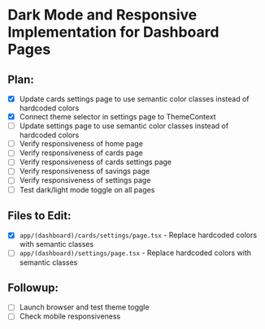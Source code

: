 # Dark Mode and Responsive Implementation for Dashboard Pages

## Plan:
- [x] Update cards settings page to use semantic color classes instead of hardcoded colors
- [x] Connect theme selector in settings page to ThemeContext
- [ ] Update settings page to use semantic color classes instead of hardcoded colors
- [ ] Verify responsiveness of home page
- [ ] Verify responsiveness of cards page
- [ ] Verify responsiveness of cards settings page
- [ ] Verify responsiveness of savings page
- [ ] Verify responsiveness of settings page
- [ ] Test dark/light mode toggle on all pages

## Files to Edit:
- [x] `app/(dashboard)/cards/settings/page.tsx` - Replace hardcoded colors with semantic classes
- [ ] `app/(dashboard)/settings/page.tsx` - Replace hardcoded colors with semantic classes

## Followup:
- [ ] Launch browser and test theme toggle
- [ ] Check mobile responsiveness
